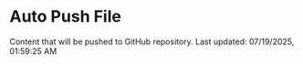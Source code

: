 # Auto Push File

Content that will be pushed to GitHub repository.
Last updated: 07/19/2025, 01:59:25 AM